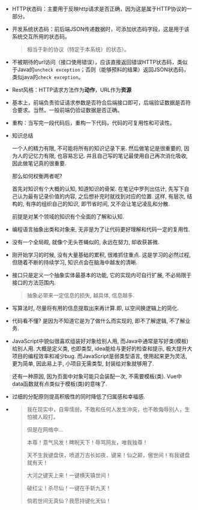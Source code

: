 - HTTP状态码：主要用于反映http请求是否正确，因为这是属于HTTP协议的一部分。

- 开发系统状态码：前后端JSON传递数据时，可添加状态码字段，这是用于该系统交互所用的状态码。

  > 相当于新的协议（特定于本系统）的状态）。

- 不被期待的url访问（接口使用错误），应该直接返回错误HTTP状态码，类似于Java的`uncheck exception`；否则（能够预料的结果）返回JSON状态码，类似java的`check exception`。

- Rest风格：HTTP请求方法作为**动作**，URL作为**资源**

- 基本上，前端负责验证请求参数是否符合后端接口即可，后端验证数据是否符合要求。当然，一般前端仍验证数据是否正确。

- 重构：当写完一段代码后，重构一下代码，代码的可复用性和可读性。

* 知识总结

  一个人的精力有限, 不可能将所有的知识记录下来. 然后做笔记是很重要的, 因为人的记忆力有限, 也容易忘记. 并且自己写的笔记最使用自己再次消化吸收, 因此做笔记真的很重要.

  那么如何权衡两者呢?

  首先对知识有个大概的认知, 知道知识的骨架. 在笔记中罗列出估计, 先写下自己认为最有记录价值的内容, 之后想补充时就找到对应的位置. 这样, 有层次, 结构的, 有序的组织自己的知识, 即节省时间, 又不会让笔记凌乱和分散.

  前提是对某个领域的知识有个全面的了解和认知.

* 编程语言抽象出类和对象来, 无非是为了让代码更好理解和代码一定的复用性.

* 没有一个全局观, 就像个无头苍蝇似的, 永远在努力, 却收获甚微.

* 刚开始学习的时候, 没有大量基础的累积, 很难抓住重点. 这是学习的必然过程, 但随着不断的持续学习, 知识点会在脑海中越发的清晰.

* 接口只是定义一个抽象实体最基本的功能, 它的实现内可自行扩展, 不必局限于接口的方法范围内.

  > 抽象必带来一定信息的损失, 越具体, 信息越多.

* 写算法时, 尽量将有用的信息提取出来再计算.即, 以空间换逻辑上的简化.

* 代码看不懂? 是因为不知道它是为了做什么而实现的, 即不了解逻辑, 不了解业务.

* JavaScript中貌似很喜欢组装好对象给别人用, 而Java中通常是写好类(模板)给别人用. 大概是定义类, 也即类型, idea能给与更好的检查和提示, 极大提升大项目的编程效率和减少bug. 而JavaScript是弱类型语言, 使用起来更为灵活, 更为简单, 因此易上手, 小项目无需类型, 封装给对象就够用了.

  还有一种原因, 因为页面中对象可能只会装配一次, 不需要模板(类). Vue中data函数就有点类似于模板(类)的意味了.

* 过细的分配原则提高积极性的同时降低了归属感和幸福感.

* > 我在现实中，自卑懦弱，不敢和任何人发生冲突，也不敢侮辱别人，生怕被人殴打。
  >
  > 但是在网络中…
  >
  > 本尊！意气风发！睥睨天下！辱骂网友，唯我独尊！
  >
  > 天不生我键盘侠，喷道万古长如夜，键来！仙之颠，傲世间！有我键盘就有天！
  >
  > 大河之键天上来！一键横天镇世间！
  >
  > 破红尘！杀尽仙！一键在手斩九天！
  >
  > 倘若世间无真仙？我愿持键化天仙！

